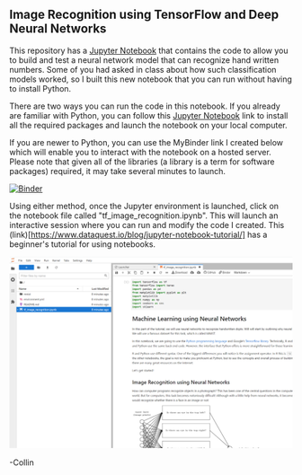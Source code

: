 ## Image Recognition using TensorFlow and Deep Neural Networks

This repository has a [Jupyter Notebook](https://jupyter.org/) that contains the code to allow you to build and test a neural network model that can recognize hand written numbers. Some of you had asked in class about how such classification models worked, so I built this new notebook that you can run without having to install Python.

There are two ways you can run the code in this notebook. If you already are familiar with Python, you can follow this [Jupyter Notebook](https://jupyter.org/) link to install all the required packages and launch the notebook on your local computer.

If you are newer to Python, you can use the MyBinder link I created below which will enable you to interact with the notebook on a hosted server. Please note that given all of the libraries (a library is a term for software packages) required, it may take several minutes to launch.

[![Binder](https://mybinder.org/badge_logo.svg)](https://mybinder.org/v2/gh/azbones/image-recognition/HEAD)

Using either method, once the Jupyter environment is launched, click on the notebook file called "tf_image_recognition.ipynb". This will launch an interactive session where you can run and modify the code I created. This (link)[https://www.dataquest.io/blog/jupyter-notebook-tutorial/] has a beginner's tutorial for using notebooks.

<img src="mnist/notebook.png"/>

-Collin

